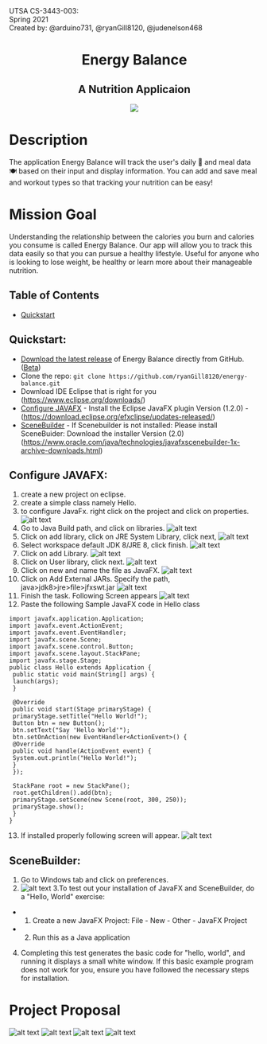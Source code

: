 
<div class="container-lg clearfix">
  <div class="col-4 float-right border p-4">
    UTSA CS-3443-003:
  </div>
  <div class="col-4 float-right border p-4">
    Spring 2021
  </div>
  <div class="col-4 float-right border p-4">
    Created by: @arduino731, @ryanGill8120, @judenelson468
  </div>
</div>

<h1 align="center"> Energy Balance</h1>
 <h2 align="center"> A Nutrition Applicaion </h1>
  

<p align="center">
  <img src="./doc/logo.png?raw=true">
</p>

# Description 

The application Energy Balance will track the user's daily :date: and meal data :plate_with_cutlery: based on their input and display information. You can add and save meal and workout types so that tracking your nutrition can be easy!

# Mission Goal 
Understanding the relationship between the calories you burn and calories you consume is called Energy Balance. Our app will allow you to track this data easily so that you can pursue a healthy lifestyle. Useful for anyone who is looking to lose weight, be healthy or learn more about their manageable nutrition.

## Table of Contents
- [Quickstart](#quickstart)

## Quickstart:
- [Download the latest release](https://github.com/ryanGill8120/energy-balance/releases/tag/1.0.0) of Energy Balance directly from GitHub. ([Beta](https://github.com/ryanGill8120/energy-balance/releases/tag/1.0.0))
- Clone the repo: `git clone https://github.com/ryanGill8120/energy-balance.git`
- Download IDE Eclipse that is right for you (https://www.eclipse.org/downloads/)
- [Configure JAVAFX](#configureJAVAFX) - Install the Eclipse JavaFX plugin Version (1.2.0) - (https://download.eclipse.org/efxclipse/updates-released/)
- [SceneBuilder](#sceneBuilder) - If Scenebuilder is not installed: Please install SceneBuider: Download the installer Version (2.0) (https://www.oracle.com/java/technologies/javafxscenebuilder-1x-archive-downloads.html)  

## Configure JAVAFX:
1. create a new project on eclipse.
2. create a simple class namely Hello.
3. to configure JavaFx. right click on the project and click on properties. ![alt text](./doc/cjfx1.jpg?raw=true)
4. Go to Java Build path, and click on libraries. ![alt text](./doc/cjfx2.jpg?raw=true) 
5. Click on add library, click on JRE System Library, click next, ![alt text](./doc/cjfx3.jpg?raw=true) 
6. Select workspace default JDK 8/JRE 8, click finish. ![alt text](./doc/cjfx4.jpg?raw=true) 
7. Click on add Library. ![alt text](./doc/cjfx5.jpg?raw=true)
8. Click on User library, click next. ![alt text](./doc/cjfx6.jpg?raw=true)
9. Click on new and name the file as JavaFX. ![alt text](./doc/cjfx7.jpg?raw=true) 
10. Click on Add External JARs. Specify the path, java>jdk8>jre>file>jfxswt.jar ![alt text](./doc/cjfx8.jpg?raw=true)
11. Finish the task. Following Screen appears ![alt text](./doc/cjfx9.jpg?raw=true)
12. Paste the following Sample JavaFX code in Hello class
```
import javafx.application.Application;
import javafx.event.ActionEvent;
import javafx.event.EventHandler;
import javafx.scene.Scene;
import javafx.scene.control.Button;
import javafx.scene.layout.StackPane;
import javafx.stage.Stage;
public class Hello extends Application {
 public static void main(String[] args) {
 launch(args);
 }

 @Override
 public void start(Stage primaryStage) {
 primaryStage.setTitle("Hello World!");
 Button btn = new Button();
 btn.setText("Say 'Hello World'");
 btn.setOnAction(new EventHandler<ActionEvent>() {
 @Override
 public void handle(ActionEvent event) {
 System.out.println("Hello World!");
 }
 });

 StackPane root = new StackPane();
 root.getChildren().add(btn);
 primaryStage.setScene(new Scene(root, 300, 250));
 primaryStage.show();
 }
}
```
13. If installed properly following screen will appear. ![alt text](./doc/cjfx10.jpg?raw=true)


## SceneBuilder:
1. Go to Windows tab and click on preferences.
2. ![alt text](./doc/sceneBuilder.jpg?raw=true)
3.To test out your installation of JavaFX and SceneBuilder, do a "Hello, World" exercise:
- 1. Create a new JavaFX Project: File - New - Other - JavaFX Project
- 2. Run this as a Java application
4. Completing this test generates the basic code for "hello, world", and running it displays a small white
window.
If this basic example program does not work for you, ensure you have followed the necessary steps for
installation. 

# Project Proposal 
![alt text](./doc/1.jpg?raw=true)
![alt text](./doc/2.jpg?raw=true)
![alt text](./doc/3.jpg?raw=true)
![alt text](./doc/4.jpg?raw=true)
